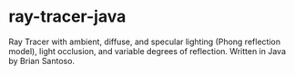 # ray-tracer-java
Ray Tracer with ambient, diffuse, and specular lighting (Phong reflection model), light occlusion, and variable degrees of reflection. Written in Java by Brian Santoso.
